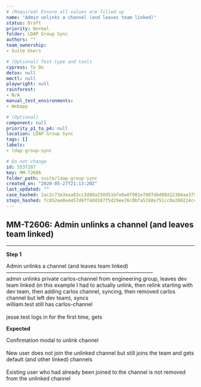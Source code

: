 ```yaml
---
# (Required) Ensure all values are filled up
name: "Admin unlinks a channel (and leaves team linked)"
status: Draft
priority: Normal
folder: LDAP Group Sync
authors: ""
team_ownership: 
- Suite Users

# (Optional) Test type and tools
cypress: To Do
detox: null
mmctl: null
playwright: null
rainforest: 
- N/A
manual_test_environments: 
- Webapp

# (Optional)
component: null
priority_p1_to_p4: null
location: LDAP Group Sync
tags: []
labels: 
- ldap-group-sync

# Do not change
id: 5537287
key: MM-T2606
folder_path: suite/ldap-group-sync
created_on: "2020-05-27T21:13:20Z"
last_updated: ""
case_hashed: 2ac2c73e3eaa83cc3d80a250d51bfe0a8f901e7807dbd08d12304ae3795cdd3629d11c720fbfa0ee158817e85c803d4e
steps_hashed: fc852ee8e4457d6ff4dd107f5d29ee26c0bfa5168e751cc0a260224cc8529dd065e5486144e4c7dd760be5774606355d
---
```


## MM-T2606: Admin unlinks a channel (and leaves team linked)

---

**Step 1**

Admin unlinks a channel (and leaves team linked)\
————————————————————————————\
admin unlinks private carlos-channel from engineering group, leaves dev team linked (in this example I had to actually unlink, then relink starting with dev team, then adding carlos channel, syncing, then removed carlos channel but left dev team), syncs\
william.test still has carlos-channel\
\
jesse.test logs in for the first time, gets

**Expected**

Confirmation modal to unlink channel\
\
New user does not join the unlinked channel but still joins the team and gets default (and other linked) channels\
\
Existing user who had already been joined to the channel is not removed from the unlinked channel
